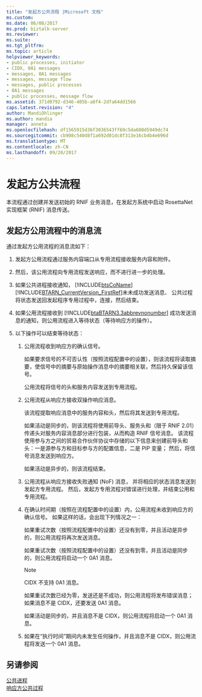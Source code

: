 ```yaml
---
title: "发起方公共流程 |Microsoft 文档"
ms.custom: 
ms.date: 06/08/2017
ms.prod: biztalk-server
ms.reviewer: 
ms.suite: 
ms.tgt_pltfrm: 
ms.topic: article
helpviewer_keywords:
- public processes, initiator
- CIDX, 0A1 messages
- messages, 0A1 messages
- messages, message flow
- messages, public processes
- 0A1 messages
- public processes, message flow
ms.assetid: 371d0792-d346-405b-a8f4-2dfa64dd1566
caps.latest.revision: "4"
author: MandiOhlinger
ms.author: mandia
manager: anneta
ms.openlocfilehash: df1565915d36f3036543ff69c5da680d5949dc74
ms.sourcegitcommit: cb908c540d8f1a692d01dc8f313e16cb4b4e696d
ms.translationtype: MT
ms.contentlocale: zh-CN
ms.lasthandoff: 09/20/2017
---
```

# <a name="initiator-public-process"></a>发起方公共流程
本流程通过创建并发送初始的 RNIF 业务消息，在发起方系统中启动 RosettaNet 实现框架 (RNIF) 消息传送。  
  
## <a name="message-flow-in-the-initiator-public-process"></a>发起方公用流程中的消息流  
 通过发起方公用流程的消息流如下：  
  
1.  发起方公用流程通过服务内容端口从专用流程接收服务内容和附件。  
  
2.  然后，该公用流程向专用流程发送响应，而不进行进一步的处理。  
  
3.  如果公共进程接收通知， [!INCLUDE[btsCoName](../../includes/btsconame-md.md)] [!INCLUDE[BTARN_CurrentVersion_FirstRef](../../includes/btarn-currentversion-firstref-md.md)]未未成功发送消息、 公共过程将状态发送回发起程序专用过程中，连接，然后结束。  
  
4.  如果公用流程接收到 [!INCLUDE[btaBTARN3.3abbrevnonumber](../../includes/btabtarn3-3abbrevnonumber-md.md)] 成功发送消息的通知，则公用流程进入等待状态（等待响应方的操作）。  
  
5.  以下操作可以结束等待状态：  
  
    1.  公用流程收到响应方的确认信号。  
  
         如果要求信号的不可否认性（按照流程配置中的设置），则该流程将读取摘要，使信号中的摘要与原始操作消息中的摘要相关联，然后持久保留该信号。  
  
         公用流程将信号的头和服务内容发送到专用流程。  
  
    2.  公用流程从响应方接收双操作响应消息。  
  
         该流程提取响应消息中的服务内容和头，然后将其发送到专用流程。  
  
         如果活动是同步的，则该流程将使用前导头、服务头和（限于 RNIF 2.01）传递头对服务内容消息部分进行包装，从而构造 RNIF 信号消息。 该流程使用参与方之间的贸易合作伙伴协议中存储的以下信息来创建前导头和头：一是源参与方和目标参与方的配置信息，二是 PIP 变量； 然后，将信号消息发送到响应方。  
  
         如果活动是异步的，则该流程结束。  
  
    3.  公用流程从响应方接收失败通知 (NoF) 消息， 并将相应的状态消息发送到发起方专用流程。 然后，发起方专用流程对错误进行处理，并结束公用和专用流程。  
  
    4.  在确认时间期（按照在流程配置中的设置）内，公用流程未收到响应方的确认信号。 如果这样的话，会出现下列情况之一：  
  
         如果重试次数（按照流程配置中的设置）还没有到零，并且活动是异步的，则公用流程将再次发送消息。  
  
         如果重试次数（按照流程配置中的设置）还没有到零，并且活动是同步的，则公用流程将启动一个 0A1 消息。  
  
        > [!NOTE]
        >  CIDX 不支持 0A1 消息。  
  
         如果重试次数已经为零，发送还是不成功，则公用流程将发布错误消息；如果消息不是 CIDX，还要发送 0A1 消息。  
  
         如果活动是同步的，并且消息不是 CIDX，则公用流程将启动一个 0A1 消息。  
  
    5.  如果在“执行时间”期间内未发生任何操作，并且消息不是 CIDX，则公用流程将发送一个 0A1 消息。  
  
## <a name="see-also"></a>另请参阅  
 [公共进程](../../adapters-and-accelerators/accelerator-rosettanet/public-processes.md)   
 [响应方公共过程](../../adapters-and-accelerators/accelerator-rosettanet/responder-public-process.md)